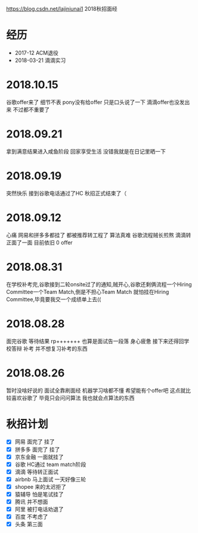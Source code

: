 https://blog.csdn.net/lajiniunai1 2018秋招面经

# 经历

* 2017-12 ACM退役
* 2018-03-21 滴滴实习

# 2018.10.15
谷歌offer来了 细节不表
pony没有给offer 只是口头说了一下
滴滴offer也没发出来 不过都不重要了

# 2018.09.21
拿到满意结果进入咸鱼阶段 回家享受生活 没错我就是在日记里晒一下

# 2018.09.19
突然快乐 接到谷歌电话通过了HC 秋招正式结束了（

# 2018.09.12

心痛 网易和拼多多都挂了 都被推荐转工程了 算法真难
谷歌流程贼长煎熬 滴滴转正面了一面 目前依旧 0 offer

# 2018.08.31

在学校补考完,谷歌接到二轮onsite过了的通知,贼开心,谷歌还剩俩流程一个Hiring Committee一个Team Match,倒是不担心Team Match 就怕挂在Hiring Committee,毕竟要我交一个成绩单上去((

# 2018.08.28
面完谷歌 等待结果 rp+++++++
也算是面试告一段落 身心疲惫
接下来还得回学校答辩 补考 并不想复习补考的东西

# 2018.08.26
暂时没啥好说的 面试全靠刷面经 机器学习啥都不懂 希望能有个offer吧
这点就比较喜欢谷歌了 毕竟只会问问算法 我也就会点算法的东西

# 秋招计划

- [x] 网易  面完了 挂了
- [x] 拼多多 面完了 挂了
- [x] 京东金融 一面就挂了
- [x] 谷歌 HC通过 team match阶段
- [x] 滴滴 等待转正面试
- [x] airbnb 马上面试 一天好像三轮
- [x] shopee 来的太迟拒了
- [x] 猿辅导 怕是笔试挂了
- [x] 腾讯 并不想面
- [x] 阿里 被打电话劝退了
- [x] 百度 不考虑了
- [x] 头条 第三面
